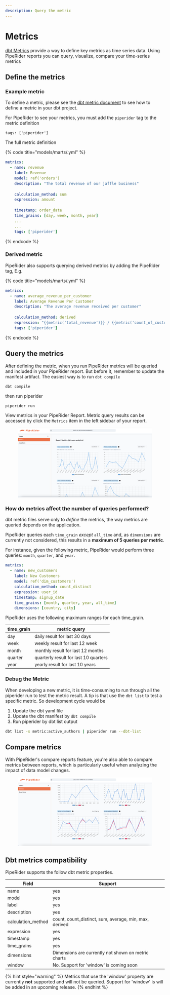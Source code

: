 ```yaml
---
description: Query the metric
---
```


# Metrics

[dbt Metrics](https://docs.getdbt.com/docs/build/metrics) provide a way to define key metrics as time series data. Using PipeRider reports you can query, visualize, compare your time-series metrics

## Define the metrics

### Example metric

To define a metric, please see the [dbt metric document](https://docs.getdbt.com/docs/build/metrics#defining-a-metric) to see how to define a metric in your dbt project.

For PipeRider to see your metrics, you must add the `piperider` tag to the metric definition

```
tags: ['piperider']
```

The full metric definition

{% code title="models/marts/<metric>.yml" %}
```yaml
metrics:
  - name: revenue
    label: Revenue
    model: ref('orders')
    description: "The total revenue of our jaffle business"

    calculation_method: sum
    expression: amount 

    timestamp: order_date
    time_grains: [day, week, month, year]
    ...
    ...
    tags: ['piperider']
```
{% endcode %}

### Derived metric

PipeRider also supports querying derived metrics by adding the PipeRider tag, E.g.

{% code title="models/marts/<derived-metric>.yml" %}
```yaml
metrics:
  - name: average_revenue_per_customer
    label: Average Revenue Per Customer
    description: "The average revenue received per customer"

    calculation_method: derived
    expression: "{{metric('total_revenue')}} / {{metric('count_of_customers')}}"
    tags: ['piperider']
```
{% endcode %}

## Query the metrics

After defining the metric, when you run PipeRider metrics will be queried and included in your PipeRider report. But before it, remember to update the manifest artifact. The easiest way is to run `dbt compile`

```bash
dbt compile
```

then run piperider

```
piperider run
```

View metrics in your PipeRider Report. Metric query results can be accessed by click the `Metrics`  item in the left sidebar of your report.

<figure><img src="../../.gitbook/assets/image.png" alt=""><figcaption></figcaption></figure>

### How do metrics affect the number of queries performed?

dbt metric files serve only to _define_ the metrics, the way metrics are queried depends on the application.

PipeRider queries each `time_grain` _except_ `all_time` and, as `dimensions` are currently not considered, this results in a **maximum of 5 queries per metric**.

For instance, given the following metric, PipeRider would perform three queries: `month`, `quarter`, and `year`.

```yaml
metrics:
  - name: new_customers
    label: New Customers
    model: ref('dim_customers')
    calculation_method: count_distinct
    expression: user_id 
    timestamp: signup_date
    time_grains: [month, quarter, year, all_time]
    dimensions: [country, city]
```

PipeRider uses the following maximum ranges for each time\_grain.

| time\_grain | metric query                          |
| ----------- | ------------------------------------- |
| day         | daily result for last 30 days         |
| week        | weekly result for last 12 week        |
| month       | monthly result for last 12 months     |
| quarter     | quarterly result for last 10 quarters |
| year        | yearly result for last 10 years       |

### Debug the Metric

When developing a new metric, it is time-consuming to run through all the piperider run to test the metric result. A tip is that use the `dbt list` to test a specific metric. So development cycle would be

1. Update the dbt yaml file
2. Update the dbt manifest by `dbt compile`
3. Run piperider by dbt list output

```sh
dbt list -s metric:active_authors | piperider run --dbt-list     
```

## Compare metrics

With PipeRider's compare reports feature, you're also able to compare metrics between reports, which is particularly useful when analyzing the impact of data model changes.

<figure><img src="../../.gitbook/assets/image (1).png" alt=""><figcaption></figcaption></figure>



## Dbt metrics compatibility

PipeRider supports the follow dbt metric properties.

| Field               | Support                                                 |
| ------------------- | ------------------------------------------------------- |
| name                | yes                                                     |
| model               | yes                                                     |
| label               | yes                                                     |
| description         | yes                                                     |
| calculation\_method | count, count\_distinct, sum, average, min, max, derived |
| expression          | yes                                                     |
| timestamp           | yes                                                     |
| time\_grains        | yes                                                     |
| dimensions          | Dimensions are currently not shown on metric charts     |
| window              | No. Support for 'window' is coming soon                 |

{% hint style="warning" %}
Metrics that use the 'window' property are currently **not** supported and will not be queried. Support for 'window' is will be added in an upcoming release.
{% endhint %}
